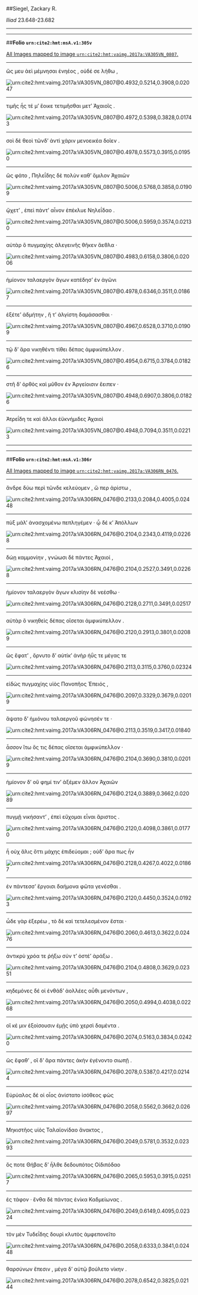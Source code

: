 ##Siegel, Zackary R.

*Iliad* 23.648-23.682

---

---

##**Folio `urn:cite2:hmt:msA.v1:305v`**



[All Images mapped to image `urn:cite2:hmt:vaimg.2017a:VA305VN_0807`.](http://www.homermultitext.org/ict2/index.html?urn=urn:cite2:hmt:vaimg.2017a:VA305VN_0807@0.4932,0.5214,0.3908,0.02047&urn=urn:cite2:hmt:vaimg.2017a:VA305VN_0807@0.4972,0.5398,0.3828,0.01743&urn=urn:cite2:hmt:vaimg.2017a:VA305VN_0807@0.4978,0.5573,0.3915,0.01950&urn=urn:cite2:hmt:vaimg.2017a:VA305VN_0807@0.5006,0.5768,0.3858,0.01909&urn=urn:cite2:hmt:vaimg.2017a:VA305VN_0807@0.5006,0.5959,0.3574,0.02130&urn=urn:cite2:hmt:vaimg.2017a:VA305VN_0807@0.4983,0.6158,0.3806,0.02006&urn=urn:cite2:hmt:vaimg.2017a:VA305VN_0807@0.4978,0.6346,0.3511,0.01867&urn=urn:cite2:hmt:vaimg.2017a:VA305VN_0807@0.4967,0.6528,0.3710,0.01909&urn=urn:cite2:hmt:vaimg.2017a:VA305VN_0807@0.4954,0.6715,0.3784,0.01826&urn=urn:cite2:hmt:vaimg.2017a:VA305VN_0807@0.4948,0.6907,0.3806,0.01826&urn=urn:cite2:hmt:vaimg.2017a:VA305VN_0807@0.4948,0.7094,0.3511,0.02213)

---- 

 ὥς μευ ἀεὶ μέμνησαι ἐνηέος , οὐδέ σε λήθω ,

![urn:cite2:hmt:vaimg.2017a:VA305VN_0807@0.4932,0.5214,0.3908,0.02047](http://beta.hpcc.uh.edu/scs/image/500/500/urn:cite2:hmt:vaimg.2017a:VA305VN_0807@0.4932,0.5214,0.3908,0.02047)

---- 

 τιμῆς ἧς τέ μʼ ἔοικε τετιμῆσθαι μετʼ Ἀχαιοῖς .

![urn:cite2:hmt:vaimg.2017a:VA305VN_0807@0.4972,0.5398,0.3828,0.01743](http://beta.hpcc.uh.edu/scs/image/500/500/urn:cite2:hmt:vaimg.2017a:VA305VN_0807@0.4972,0.5398,0.3828,0.01743)

---- 

 σοὶ δὲ θεοὶ τῶνδʼ ἀντὶ χάριν μενοεικέα δοῖεν .

![urn:cite2:hmt:vaimg.2017a:VA305VN_0807@0.4978,0.5573,0.3915,0.01950](http://beta.hpcc.uh.edu/scs/image/500/500/urn:cite2:hmt:vaimg.2017a:VA305VN_0807@0.4978,0.5573,0.3915,0.01950)

---- 

 ὣς φάτο , Πηλεΐδης δὲ πολὺν καθʼ ὅμιλον Ἀχαιῶν

![urn:cite2:hmt:vaimg.2017a:VA305VN_0807@0.5006,0.5768,0.3858,0.01909](http://beta.hpcc.uh.edu/scs/image/500/500/urn:cite2:hmt:vaimg.2017a:VA305VN_0807@0.5006,0.5768,0.3858,0.01909)

---- 

 ᾤχετʼ , ἐπεὶ πάντʼ αἶνον ἐπέκλυε Νηλεΐδαο .

![urn:cite2:hmt:vaimg.2017a:VA305VN_0807@0.5006,0.5959,0.3574,0.02130](http://beta.hpcc.uh.edu/scs/image/500/500/urn:cite2:hmt:vaimg.2017a:VA305VN_0807@0.5006,0.5959,0.3574,0.02130)

---- 

 αὐτὰρ ὃ πυγμαχίης ἀλεγεινῆς θῆκεν ἄεθλα ·

![urn:cite2:hmt:vaimg.2017a:VA305VN_0807@0.4983,0.6158,0.3806,0.02006](http://beta.hpcc.uh.edu/scs/image/500/500/urn:cite2:hmt:vaimg.2017a:VA305VN_0807@0.4983,0.6158,0.3806,0.02006)

---- 

 ἡμίονον ταλαεργὸν ἄγων κατέδησʼ ἐν ἀγῶνι

![urn:cite2:hmt:vaimg.2017a:VA305VN_0807@0.4978,0.6346,0.3511,0.01867](http://beta.hpcc.uh.edu/scs/image/500/500/urn:cite2:hmt:vaimg.2017a:VA305VN_0807@0.4978,0.6346,0.3511,0.01867)

---- 

 ἑξέτεʼ ἀδμήτην , ἥ τʼ ἀλγίστη δαμάσασθαι ·

![urn:cite2:hmt:vaimg.2017a:VA305VN_0807@0.4967,0.6528,0.3710,0.01909](http://beta.hpcc.uh.edu/scs/image/500/500/urn:cite2:hmt:vaimg.2017a:VA305VN_0807@0.4967,0.6528,0.3710,0.01909)

---- 

 τῷ δʼ ἄρα νικηθέντι τίθει δέπας ἀμφικύπελλον .

![urn:cite2:hmt:vaimg.2017a:VA305VN_0807@0.4954,0.6715,0.3784,0.01826](http://beta.hpcc.uh.edu/scs/image/500/500/urn:cite2:hmt:vaimg.2017a:VA305VN_0807@0.4954,0.6715,0.3784,0.01826)

---- 

 στῆ δʼ ὀρθὸς καὶ μῦθον ἐν Ἀργείοισιν ἔειπεν ·

![urn:cite2:hmt:vaimg.2017a:VA305VN_0807@0.4948,0.6907,0.3806,0.01826](http://beta.hpcc.uh.edu/scs/image/500/500/urn:cite2:hmt:vaimg.2017a:VA305VN_0807@0.4948,0.6907,0.3806,0.01826)

---- 

 Ἀτρεΐδη τε καὶ ἄλλοι ἐϋκνήμιδες Ἀχαιοὶ

![urn:cite2:hmt:vaimg.2017a:VA305VN_0807@0.4948,0.7094,0.3511,0.02213](http://beta.hpcc.uh.edu/scs/image/500/500/urn:cite2:hmt:vaimg.2017a:VA305VN_0807@0.4948,0.7094,0.3511,0.02213)

---

---

##**Folio `urn:cite2:hmt:msA.v1:306r`**



[All Images mapped to image `urn:cite2:hmt:vaimg.2017a:VA306RN_0476`.](http://www.homermultitext.org/ict2/index.html?urn=urn:cite2:hmt:vaimg.2017a:VA306RN_0476@0.2133,0.2084,0.4005,0.02448&urn=urn:cite2:hmt:vaimg.2017a:VA306RN_0476@0.2104,0.2343,0.4119,0.02268&urn=urn:cite2:hmt:vaimg.2017a:VA306RN_0476@0.2104,0.2527,0.3491,0.02268&urn=urn:cite2:hmt:vaimg.2017a:VA306RN_0476@0.2128,0.2711,0.3491,0.02517&urn=urn:cite2:hmt:vaimg.2017a:VA306RN_0476@0.2120,0.2913,0.3801,0.02089&urn=urn:cite2:hmt:vaimg.2017a:VA306RN_0476@0.2113,0.3115,0.3760,0.02324&urn=urn:cite2:hmt:vaimg.2017a:VA306RN_0476@0.2097,0.3329,0.3679,0.02019&urn=urn:cite2:hmt:vaimg.2017a:VA306RN_0476@0.2113,0.3519,0.3417,0.01840&urn=urn:cite2:hmt:vaimg.2017a:VA306RN_0476@0.2104,0.3690,0.3810,0.02019&urn=urn:cite2:hmt:vaimg.2017a:VA306RN_0476@0.2124,0.3889,0.3662,0.02089&urn=urn:cite2:hmt:vaimg.2017a:VA306RN_0476@0.2120,0.4098,0.3861,0.01770&urn=urn:cite2:hmt:vaimg.2017a:VA306RN_0476@0.2128,0.4267,0.4022,0.01867&urn=urn:cite2:hmt:vaimg.2017a:VA306RN_0476@0.2120,0.4450,0.3524,0.01923&urn=urn:cite2:hmt:vaimg.2017a:VA306RN_0476@0.2060,0.4613,0.3622,0.02476&urn=urn:cite2:hmt:vaimg.2017a:VA306RN_0476@0.2104,0.4808,0.3629,0.02351&urn=urn:cite2:hmt:vaimg.2017a:VA306RN_0476@0.2050,0.4994,0.4038,0.02268&urn=urn:cite2:hmt:vaimg.2017a:VA306RN_0476@0.2074,0.5163,0.3834,0.02420&urn=urn:cite2:hmt:vaimg.2017a:VA306RN_0476@0.2078,0.5387,0.4217,0.02144&urn=urn:cite2:hmt:vaimg.2017a:VA306RN_0476@0.2058,0.5562,0.3662,0.02697&urn=urn:cite2:hmt:vaimg.2017a:VA306RN_0476@0.2049,0.5781,0.3532,0.02393&urn=urn:cite2:hmt:vaimg.2017a:VA306RN_0476@0.2065,0.5953,0.3915,0.02517&urn=urn:cite2:hmt:vaimg.2017a:VA306RN_0476@0.2049,0.6149,0.4095,0.02324&urn=urn:cite2:hmt:vaimg.2017a:VA306RN_0476@0.2058,0.6333,0.3841,0.02448&urn=urn:cite2:hmt:vaimg.2017a:VA306RN_0476@0.2078,0.6542,0.3825,0.02144)

---- 

 ἄνδρε δύω περὶ τῶνδε κελεύομεν , ὥ περ ἀρίστω ,

![urn:cite2:hmt:vaimg.2017a:VA306RN_0476@0.2133,0.2084,0.4005,0.02448](http://beta.hpcc.uh.edu/scs/image/500/500/urn:cite2:hmt:vaimg.2017a:VA306RN_0476@0.2133,0.2084,0.4005,0.02448)

---- 

 πὺξ μάλʼ ἀνασχομένω πεπληγέμεν · ᾧ δέ κʼ Ἀπόλλων

![urn:cite2:hmt:vaimg.2017a:VA306RN_0476@0.2104,0.2343,0.4119,0.02268](http://beta.hpcc.uh.edu/scs/image/500/500/urn:cite2:hmt:vaimg.2017a:VA306RN_0476@0.2104,0.2343,0.4119,0.02268)

---- 

 δώῃ καμμονίην , γνώωσι δὲ πάντες Ἀχαιοί ,

![urn:cite2:hmt:vaimg.2017a:VA306RN_0476@0.2104,0.2527,0.3491,0.02268](http://beta.hpcc.uh.edu/scs/image/500/500/urn:cite2:hmt:vaimg.2017a:VA306RN_0476@0.2104,0.2527,0.3491,0.02268)

---- 

 ἡμίονον ταλαεργὸν ἄγων κλισίην δὲ νεέσθω ·

![urn:cite2:hmt:vaimg.2017a:VA306RN_0476@0.2128,0.2711,0.3491,0.02517](http://beta.hpcc.uh.edu/scs/image/500/500/urn:cite2:hmt:vaimg.2017a:VA306RN_0476@0.2128,0.2711,0.3491,0.02517)

---- 

 αὐτὰρ ὃ νικηθεὶς δέπας οἴσεται ἀμφικύπελλον .

![urn:cite2:hmt:vaimg.2017a:VA306RN_0476@0.2120,0.2913,0.3801,0.02089](http://beta.hpcc.uh.edu/scs/image/500/500/urn:cite2:hmt:vaimg.2017a:VA306RN_0476@0.2120,0.2913,0.3801,0.02089)

---- 

 ὣς ἔφατʼ , ὄρνυτο δʼ αὐτίκʼ ἀνὴρ ἠΰς τε μέγας τε

![urn:cite2:hmt:vaimg.2017a:VA306RN_0476@0.2113,0.3115,0.3760,0.02324](http://beta.hpcc.uh.edu/scs/image/500/500/urn:cite2:hmt:vaimg.2017a:VA306RN_0476@0.2113,0.3115,0.3760,0.02324)

---- 

 εἰδὼς πυγμαχίης υἱὸς Πανοπῆος Ἐπειός ,

![urn:cite2:hmt:vaimg.2017a:VA306RN_0476@0.2097,0.3329,0.3679,0.02019](http://beta.hpcc.uh.edu/scs/image/500/500/urn:cite2:hmt:vaimg.2017a:VA306RN_0476@0.2097,0.3329,0.3679,0.02019)

---- 

 ἅψατο δʼ ἡμιόνου ταλαεργοῦ φώνησέν τε ·

![urn:cite2:hmt:vaimg.2017a:VA306RN_0476@0.2113,0.3519,0.3417,0.01840](http://beta.hpcc.uh.edu/scs/image/500/500/urn:cite2:hmt:vaimg.2017a:VA306RN_0476@0.2113,0.3519,0.3417,0.01840)

---- 

 ἆσσον ἴτω ὅς τις δέπας οἴσεται ἀμφικύπελλον ·

![urn:cite2:hmt:vaimg.2017a:VA306RN_0476@0.2104,0.3690,0.3810,0.02019](http://beta.hpcc.uh.edu/scs/image/500/500/urn:cite2:hmt:vaimg.2017a:VA306RN_0476@0.2104,0.3690,0.3810,0.02019)

---- 

 ἡμίονον δʼ οὔ φημί τινʼ ἀξέμεν ἄλλον Ἀχαιῶν

![urn:cite2:hmt:vaimg.2017a:VA306RN_0476@0.2124,0.3889,0.3662,0.02089](http://beta.hpcc.uh.edu/scs/image/500/500/urn:cite2:hmt:vaimg.2017a:VA306RN_0476@0.2124,0.3889,0.3662,0.02089)

---- 

 πυγμῇ νικήσαντʼ , ἐπεὶ εὔχομαι εἶναι ἄριστος .

![urn:cite2:hmt:vaimg.2017a:VA306RN_0476@0.2120,0.4098,0.3861,0.01770](http://beta.hpcc.uh.edu/scs/image/500/500/urn:cite2:hmt:vaimg.2017a:VA306RN_0476@0.2120,0.4098,0.3861,0.01770)

---- 

 ἦ οὐχ ἅλις ὅττι μάχης ἐπιδεύομαι ; οὐδʼ ἄρα πως ἦν

![urn:cite2:hmt:vaimg.2017a:VA306RN_0476@0.2128,0.4267,0.4022,0.01867](http://beta.hpcc.uh.edu/scs/image/500/500/urn:cite2:hmt:vaimg.2017a:VA306RN_0476@0.2128,0.4267,0.4022,0.01867)

---- 

 ἐν πάντεσσʼ ἔργοισι δαήμονα φῶτα γενέσθαι .

![urn:cite2:hmt:vaimg.2017a:VA306RN_0476@0.2120,0.4450,0.3524,0.01923](http://beta.hpcc.uh.edu/scs/image/500/500/urn:cite2:hmt:vaimg.2017a:VA306RN_0476@0.2120,0.4450,0.3524,0.01923)

---- 

 ὧδε γὰρ ἐξερέω , τὸ δὲ καὶ τετελεσμένον ἔσται ·

![urn:cite2:hmt:vaimg.2017a:VA306RN_0476@0.2060,0.4613,0.3622,0.02476](http://beta.hpcc.uh.edu/scs/image/500/500/urn:cite2:hmt:vaimg.2017a:VA306RN_0476@0.2060,0.4613,0.3622,0.02476)

---- 

 ἀντικρὺ χρόα τε ῥήξω σύν τʼ ὀστέʼ ἀράξω .

![urn:cite2:hmt:vaimg.2017a:VA306RN_0476@0.2104,0.4808,0.3629,0.02351](http://beta.hpcc.uh.edu/scs/image/500/500/urn:cite2:hmt:vaimg.2017a:VA306RN_0476@0.2104,0.4808,0.3629,0.02351)

---- 

 κηδεμόνες δέ οἱ ἐνθάδʼ ἀολλέες αὖθι μενόντων ,

![urn:cite2:hmt:vaimg.2017a:VA306RN_0476@0.2050,0.4994,0.4038,0.02268](http://beta.hpcc.uh.edu/scs/image/500/500/urn:cite2:hmt:vaimg.2017a:VA306RN_0476@0.2050,0.4994,0.4038,0.02268)

---- 

 οἵ κέ μιν ἐξοίσουσιν ἐμῇς ὑπὸ χερσὶ δαμέντα .

![urn:cite2:hmt:vaimg.2017a:VA306RN_0476@0.2074,0.5163,0.3834,0.02420](http://beta.hpcc.uh.edu/scs/image/500/500/urn:cite2:hmt:vaimg.2017a:VA306RN_0476@0.2074,0.5163,0.3834,0.02420)

---- 

 ὣς ἔφαθʼ , οἳ δʼ ἄρα πάντες ἀκὴν ἐγένοντο σιωπῇ .

![urn:cite2:hmt:vaimg.2017a:VA306RN_0476@0.2078,0.5387,0.4217,0.02144](http://beta.hpcc.uh.edu/scs/image/500/500/urn:cite2:hmt:vaimg.2017a:VA306RN_0476@0.2078,0.5387,0.4217,0.02144)

---- 

 Εὐρύαλος δέ οἱ οἶος ἀνίστατο ἰσόθεος φὼς

![urn:cite2:hmt:vaimg.2017a:VA306RN_0476@0.2058,0.5562,0.3662,0.02697](http://beta.hpcc.uh.edu/scs/image/500/500/urn:cite2:hmt:vaimg.2017a:VA306RN_0476@0.2058,0.5562,0.3662,0.02697)

---- 

 Μηκιστῆος υἱὸς Ταλαϊονίδαο ἄνακτος ,

![urn:cite2:hmt:vaimg.2017a:VA306RN_0476@0.2049,0.5781,0.3532,0.02393](http://beta.hpcc.uh.edu/scs/image/500/500/urn:cite2:hmt:vaimg.2017a:VA306RN_0476@0.2049,0.5781,0.3532,0.02393)

---- 

 ὅς ποτε Θήβας δʼ ἦλθε δεδουπότος Οἰδιπόδαο

![urn:cite2:hmt:vaimg.2017a:VA306RN_0476@0.2065,0.5953,0.3915,0.02517](http://beta.hpcc.uh.edu/scs/image/500/500/urn:cite2:hmt:vaimg.2017a:VA306RN_0476@0.2065,0.5953,0.3915,0.02517)

---- 

 ἐς τάφον · ἔνθα δὲ πάντας ἐνίκα Καδμείωνας .

![urn:cite2:hmt:vaimg.2017a:VA306RN_0476@0.2049,0.6149,0.4095,0.02324](http://beta.hpcc.uh.edu/scs/image/500/500/urn:cite2:hmt:vaimg.2017a:VA306RN_0476@0.2049,0.6149,0.4095,0.02324)

---- 

 τὸν μὲν Τυδεΐδης δουρὶ κλυτὸς ἀμφεπονεῖτο

![urn:cite2:hmt:vaimg.2017a:VA306RN_0476@0.2058,0.6333,0.3841,0.02448](http://beta.hpcc.uh.edu/scs/image/500/500/urn:cite2:hmt:vaimg.2017a:VA306RN_0476@0.2058,0.6333,0.3841,0.02448)

---- 

 θαρσύνων ἔπεσιν , μέγα δʼ αὐτῷ βούλετο νίκην .

![urn:cite2:hmt:vaimg.2017a:VA306RN_0476@0.2078,0.6542,0.3825,0.02144](http://beta.hpcc.uh.edu/scs/image/500/500/urn:cite2:hmt:vaimg.2017a:VA306RN_0476@0.2078,0.6542,0.3825,0.02144)